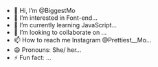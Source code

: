 - 👋 Hi, I’m @BiggestMo
- 👀 I’m interested in Font-end...
- 🌱 I’m currently learning JavaScript...
- 💞️ I’m looking to collaborate on ...
- 📫 How to reach me Instagram @Prettiest__Mo...
- 😄 Pronouns: She/ her...
- ⚡ Fun fact: ...

<!---
BiggestMo/BiggestMo is a ✨ special ✨ repository because its `README.md` (this file) appears on your GitHub profile.
You can click the Preview link to take a look at your changes.
--->
